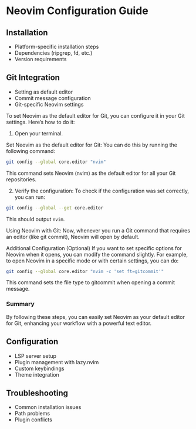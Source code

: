 # Neovim Configuration Guide

## Installation

- Platform-specific installation steps
- Dependencies (ripgrep, fd, etc.)
- Version requirements

## Git Integration

- Setting as default editor
- Commit message configuration
- Git-specific Neovim settings

To set Neovim as the default editor for Git, you can configure it in your Git settings. Here’s how to do it:

1. Open your terminal.

Set Neovim as the default editor for Git: You can do this by running the following command:

```bash
git config --global core.editor "nvim"
```

This command sets Neovim (nvim) as the default editor for all your Git repositories.

2. Verify the configuration: To check if the configuration was set correctly, you can run:

```bash
git config --global --get core.editor
```

This should output `nvim`.

Using Neovim with Git: Now, whenever you run a Git command that requires an editor (like git commit), Neovim will open by default.

Additional Configuration (Optional)
If you want to set specific options for Neovim when it opens, you can modify the command slightly. For example, to open Neovim in a specific mode or with certain settings, you can do:

```bash
git config --global core.editor "nvim -c 'set ft=gitcommit'"
```

This command sets the file type to gitcommit when opening a commit message.

### Summary

By following these steps, you can easily set Neovim as your default editor for Git, enhancing your workflow with a powerful text editor.

## Configuration

- LSP server setup
- Plugin management with lazy.nvim
- Custom keybindings
- Theme integration

## Troubleshooting

- Common installation issues
- Path problems
- Plugin conflicts
